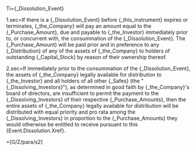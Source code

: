 Ti={_Dissolution_Event}

1.sec=If there is a {_Dissolution_Event} before {_this_instrument} expires or terminates, {_the_Company} will pay an amount equal to the {_Purchase_Amount}, due and payable to {_the_Investor} immediately prior to, or concurrent with, the consummation of the {_Dissolution_Event}. The {_Purchase_Amount} will be paid prior and in preference to any {_Distribution} of any of the assets of {_the_Company} to holders of outstanding {_Capital_Stock} by reason of their ownership thereof. 

2.sec=If immediately prior to the consummation of the {_Dissolution_Event}, the assets of {_the_Company} legally available for distribution to {_the_Investor} and all holders of all other {_Safes} (the "{_Dissolving_Investors}"), as determined in good faith by {_the_Company}'s board of directors, are insufficient to permit the payment to the {_Dissolving_Investors} of their respective {_Purchase_Amounts}, then the entire assets of {_the_Company} legally available for distribution will be distributed with equal priority and pro rata among the {_Dissolving_Investors} in proportion to the {_Purchase_Amounts} they would otherwise be entitled to receive pursuant to this {Event.Dissolution.Xref}.

=[G/Z/para/s2]
